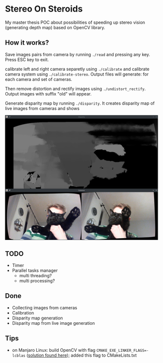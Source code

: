 # Stereo On Steroids
My master thesis POC about possibilities of speeding up stereo vision (generating depth map) based on OpenCV library.

## How it works?
Save images pairs from camera by running
`./read`
and pressing any key. Press ESC key to exit.

calibrate left and right camera separetly using
`./calibrate`
and calibrate camera system using
`./calibrate-stereo`.
Output files will generate: for each camera and set of cameras.

Then remove distortion and rectify images using
`./undistort_rectify`.
Output images with suffix "old" will appear.

Generate disparity map by running `./disparity`. It creates disparity map of live images from cameras and shows

![](./doc/screen1.png "Example image")

## TODO
- Timer
- Parallel tasks manager
  - multi threading?
  - multi processing?

## Done
- Collecting images from cameras
- Calibration
- Disparity map generation
- Disparity map from live image generation

## Tips
- on Manjaro Linux: build OpenCV with flag `CMAKE_EXE_LINKER_FLAGS=-lcblas` ([solution found here](https://unix.stackexchange.com/questions/417032/arch-linux-problems-building-opencv-with-cuda-libopencv-core-so-3-4-0-undefin)); added this flag to CMakeLists.txt
